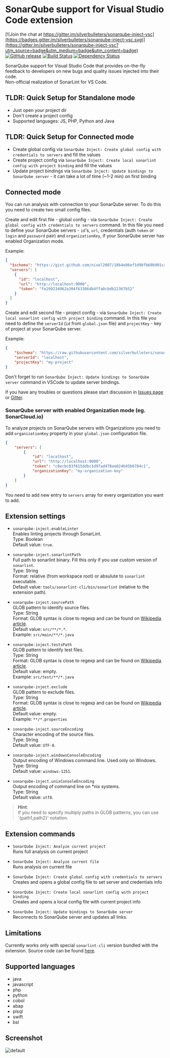 # SonarQube support for Visual Studio Code extension

[![Join the chat at https://gitter.im/silverbulleters/sonarqube-inject-vsc](https://badges.gitter.im/silverbulleters/sonarqube-inject-vsc.svg)](https://gitter.im/silverbulleters/sonarqube-inject-vsc?utm_source=badge&utm_medium=badge&utm_content=badge)
[![GitHub release](https://img.shields.io/github/release/silverbulleters/sonarqube-inject-vsc.svg)](https://github.com/silverbulleters/sonarqube-inject-vsc/blob/master/CHANGELOG.md)
[![Build Status](https://travis-ci.org/silverbulleters/sonarqube-inject-vsc.svg?branch=develop)](https://travis-ci.org/silverbulleters/sonarqube-inject-vsc)
[![Dependency Status](https://gemnasium.com/badges/github.com/silverbulleters/sonarqube-inject-vsc.svg)](https://gemnasium.com/github.com/silverbulleters/sonarqube-inject-vsc)

SonarQube support for Visual Studio Code that provides on-the-fly feedback to developers on new bugs and quality issues injected into their code.  
Non-official realization of SonarLint for VS Code.

## TLDR: Quick Setup for Standalone mode

* Just open your project dir
* Don't create a project config
* Supported languages: JS, PHP, Python and Java

## TLDR: Quick Setup for Connected mode

* Create global config via `SonarQube Inject: Create global config with credentials to servers` and fill the values
* Create project config via `SonarQube Inject: Create local sonarlint config with project binding` and fill the values
* Update project bindings via `SonarQube Inject: Update bindings to SonarQube server` - it can take a lot of time (~1-2 min) on first binding

## Connected mode

You can run analysis with connection to your SonarQube server. To do this you need to create two small config files.

Create and edit first file - global config - via `SonarQube Inject: Create global config with credentials to servers` command. In this file you need to define your SonarQube servers - `id`'s, `url`, credentials (auth `token` or `login` and `password` pair) and `organizationKey`, if your SonarQube server has enabled Organization mode.

Example:

```json
{
  "$schema": "https://gist.github.com/nixel2007/18b4e86ef1d98fb60b901ca4fcecb0e9/raw/bca2e6d461143f11aabe825deb596755893efbf9/global.json",
  "servers": [
    {
      "id": "localhost",
      "url": "http://localhost:9000",
      "token": "fe299234962a304f63386db4ffa0cbdb22367b52"
    }
  ]
}
```

Create and edit second file - project config - via `SonarQube Inject: Create local sonarlint config with project binding` command. In this file you need to define the `serverId` (`id` from `global.json` file) and `projectKey` - key of project at your SonarQube server.

Example:

```json
{
    "$schema": "https://raw.githubusercontent.com/silverbulleters/sonarqube-inject-vsc/master/schemas/sonarlint.json",
    "serverId": "localhost",
    "projectKey": "my-project"
}
```

Don't forget to run `SonarQube Inject: Update bindings to SonarQube server` command in VSCode to update server bindings.

If you have any troubles or questions please start discussion in [Issues page](https://github.com/silverbulleters/sonarqube-inject-vsc/issues) or [Gitter](https://gitter.im/silverbulleters/sonarqube-inject-vsc).

### SonarQube server with enabled Organization mode (eg. SonarCloud.io)

To analyze projects on SonarQube servers with Organizations you need to add `organizationKey` property in your `global.json` configuration file.

```json
{
    "servers": [
        {
            "id": "localhost",
            "url": "http://localhost:9000",
            "token": "c8ecbc03f615ddbc1d97ad478ee024b45b6784c1",
            "organizationKey": "my-organization-key"
        }
    ]
}
```

You need to add new entry to `servers` array for every organization you want to add.

## Extension settings

* `sonarqube-inject.enableLinter`  
Enables linting projects through SonarLint.  
Type: Boolean  
Default value: `true`.

* `sonarqube-inject.sonarlintPath`  
Full path to sonarlint binary. Fill this only if you use custom version of `sonarlint`.  
Type: String  
Format: relative (from workspace root) or absulute to `sonarlint` executable.  
Default value: `tools/sonarlint-cli/bin/sonarlint` (relative to the extension path).

* `sonarqube-inject.sourcePath`  
GLOB pattern to identify source files.  
Type: String  
Format: GLOB syntax is close to regexp and can be found on [Wikipedia article](https://en.wikipedia.org/wiki/Glob_(programming)).  
Default value: `src/**/*.*`.  
Example: `src/main/**/*.java`

* `sonarqube-inject.testsPath`  
GLOB pattern to identify test files.  
Type: String  
Format: GLOB syntax is close to regexp and can be found on [Wikipedia article](https://en.wikipedia.org/wiki/Glob_(programming)).  
Default value: empty.  
Example: `src/test/**/*.java`

* `sonarqube-inject.exclude`  
GLOB pattern to exclude files.  
Type: String  
Format: GLOB syntax is close to regexp and can be found on [Wikipedia article](https://en.wikipedia.org/wiki/Glob_(programming)).  
Default value: empty.  
Example: `**/*.properties`

* `sonarqube-inject.sourceEncoding`  
Character encoding of the source files.  
Type: String  
Default value: `UTF-8`.

* `sonarqube-inject.windowsConsoleEncoding`  
Output encoding of Windows command line. Used only on Windows.  
Type: String  
Default value: `windows-1251`.

* `sonarqube-inject.unixConsoleEncoding`  
Output encoding of command line on *nix systems.   
Type: String  
Default value: `utf8`.

> **Hint**:  
If you need to specify multiply paths in GLOB patterns, you can use `{path1,path2}' notation.

## Extension commands

* `SonarQube Inject: Analyze current project`  
Runs full analysis on current project

* `SonarQube Inject: Analyze current file`  
Runs analysis on current file

* `SonarQube Inject: Create global config with credentials to servers`  
Creates and opens a global config file to set server and credentials info

* `SonarQube Inject: Create local sonarlint config with project binding`  
Creates and opens a local config file with current project info

* `SonarQube Inject: Update bindings to SonarQube server`  
Reconnects to SonarQube server and updates all links.

## Limitations

Currently works only with special `sonarlint-cli` version bundled with the extension. Source code can be found [here](https://github.com/nixel2007/sonarlint-cli/tree/feature/console-analysis).

## Supported languages

* java
* javascript
* php
* python
* cobol
* abap
* plsql
* swift
* bsl

## Screenshot

![default](https://cloud.githubusercontent.com/assets/1132840/17891093/7c840dfe-6942-11e6-8452-a8ef23faa951.PNG)
